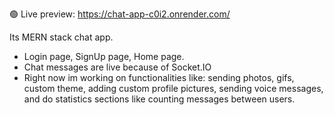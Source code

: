 🟢 Live preview: https://chat-app-c0i2.onrender.com/

Its MERN stack chat app.
- Login page, SignUp page, Home page.
- Chat messages are live because of Socket.IO
- Right now im working on functionalities like: sending photos, gifs, custom theme,
adding custom profile pictures, sending voice messages, and do statistics sections like counting messages between users.
